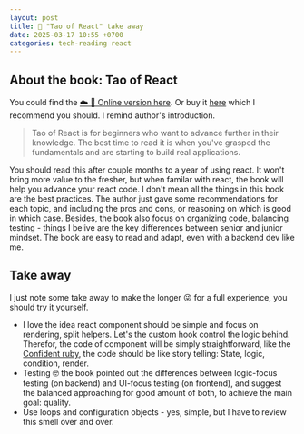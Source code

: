 ```yaml
---
layout: post
title: 📖 "Tao of React" take away
date: 2025-03-17 10:55 +0700
categories: tech-reading react
---
```


## About the book: Tao of React
You could find the [☁️ 📖 Online version here](https://alexkondov.com/tao-of-react/). Or buy it [here](https://www.taoofreact.com/) which I recommend you should. I remind author's introduction. 


> Tao of React is for beginners who want to advance further in their knowledge. The best time to read it is when you've grasped the fundamentals and are starting to build real applications.

You should read this after couple months to a year of using react. It won't bring more value to the fresher, but when familar with react, the book will help you advance your react code. I don't mean all the things in this book are the best practices. The author just gave some recommendations for each topic, and including the pros and cons, or reasoning on which is good in which case. Besides, the book also focus on organizing code, balancing testing - things I belive are the key differences between senior and junior mindset. The book are easy to read and adapt, even with a backend dev like me.

## Take away

I just note some take away to make the longer 😜 for a full experience, you should try it yourself. 

* I love the idea react component should be simple and focus on rendering, split helpers. Let's the custom hook control the logic behind. Therefor, the code of component will be simply straightforward, like the [Confident ruby](https://pragprog.com/titles/agcr/confident-ruby/), the code should be like story telling: State, logic, condition, render.
* Testing 🤓 the book pointed out the differences between logic-focus testing (on backend) and UI-focus testing (on frontend), and suggest the balanced approaching for good amount of both, to achieve the main goal: quality.
* Use loops and configuration objects - yes, simple, but I have to review this smell over and over. 
